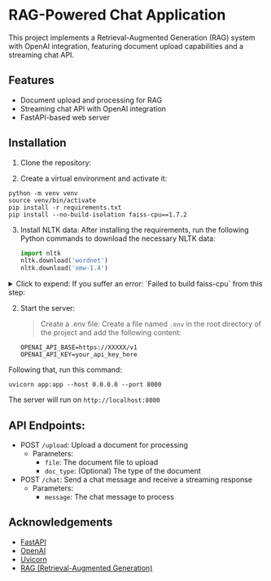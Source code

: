 # RAG-Powered Chat Application

This project implements a Retrieval-Augmented Generation (RAG) system with OpenAI integration, featuring document upload capabilities and a streaming chat API.

## Features

- Document upload and processing for RAG
- Streaming chat API with OpenAI integration
- FastAPI-based web server

## Installation

1. Clone the repository:

2. Create a virtual environment and activate it:
```
python -m venv venv
source venv/bin/activate
pip install -r requirements.txt
pip install --no-build-isolation faiss-cpu==1.7.2
```

3. Install NLTK data:
   After installing the requirements, run the following Python commands to download the necessary NLTK data:
   ```python
   import nltk
   nltk.download('wordnet')
   nltk.download('omw-1.4')
   ```

<details>

<summary>
 Click to expend: If you suffer an error: `Failed to build faiss-cpu` from this step:
</summary>
   The error is related to building the faiss-cpu package, which requires SWIG. Here's a quick guide to resolve this issue:
1. Install SWIG & tesseract:

   - For macOS, use Homebrew: `brew install swig tesseract`
   - For ubuntu: `sudo apt-get update && sudo apt-get install  tesseract-ocr build-essential swig libopenblas-dev`

 2. or, SWIG does not work
   - you can try using Anaconda/Miniconda. However, I dont want to put much tutorial here.
   


2. After installing SWIG, try installing the requirements again:
   ```
   pip install -r requirements.txt
   ```

3. If issues persist with faiss-cpu, try using a pre-built wheel:
   - In requirements.txt, replace `faiss-cpu==1.7.2` with `faiss-cpu==1.7.2 --only-binary :all:`

4. Alternatively, use faiss-cpu from conda:
   - Install Miniconda or Anaconda
   - Create a new conda environment: `conda create -n your_env_name python=3.8`
   - Install faiss-cpu: `conda install -c conda-forge faiss-cpu`
   - Install other requirements: `pip install -r requirements.txt`
</details>


2. Start the server:

    > Create a .env file:
   Create a file named `.env` in the root directory of the project and add the following content:
   ```
   OPENAI_API_BASE=https://XXXXX/v1
   OPENAI_API_KEY=your_api_key_here
   ```

Following that, run this command:

```
uvicorn app:app --host 0.0.0.0 --port 8000
```

The server will run on `http://localhost:8000`

## API Endpoints:
   - POST `/upload`: Upload a document for processing
     - Parameters:
       - `file`: The document file to upload
       - `doc_type`: (Optional) The type of the document
   - POST `/chat`: Send a chat message and receive a streaming response
     - Parameters:
       - `message`: The chat message to process


## Acknowledgements

- [FastAPI](https://fastapi.tiangolo.com/)
- [OpenAI](https://openai.com/)
- [Uvicorn](https://www.uvicorn.org/)
- [RAG (Retrieval-Augmented Generation)](https://arxiv.org/abs/2005.11401)
